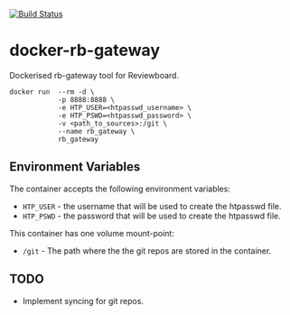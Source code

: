 [![Build Status](https://travis-ci.com/Ho-Lee-Schitt/docker-rb-gateway.svg?token=vs3DEDeFykVr9Ydk7c1J&branch=master)](https://travis-ci.com/Ho-Lee-Schitt/docker-rb-gateway)

docker-rb-gateway
==================

Dockerised rb-gateway tool for Reviewboard.

    docker run  --rm -d \
                -p 8888:8888 \
                -e HTP_USER=<htpasswd_username> \
                -e HTP_PSWD=<htpasswd_password> \
                -v <path_to_sources>:/git \
                --name rb_gateway \
                rb_gateway

## Environment Variables

The container accepts the following environment variables:

- ```HTP_USER``` - the username that will be used to create the htpasswd file.
- ```HTP_PSWD``` - the password that will be used to create the htpasswd file.

This container has one volume mount-point:

- `/git` - The path where the the git repos are stored in the container.

## TODO
- Implement syncing for git repos.
